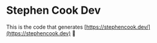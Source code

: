 # Stephen Cook Dev

This is the code that generates [https://stephencook.dev/](https://stephencook.dev) 🙂
